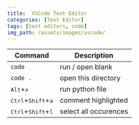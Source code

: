 ```yaml
---
title:  VSCode Text Editor
categories: [Text Editor]
tags: [text editors, code]
img_path: /assets/images/vscode/
---
```


| Command | Description |
| - | - |
| `code` | run / open blank |
| `code .` | open this directory |
| <kbd>Alt</kbd>+<kbd>x</kbd> | run python file |
| <kbd>Ctrl</kbd>+<kbd>Shift</kbd>+<kbd>a</kbd> | comment highlighted |
| <kbd>Ctrl</kbd>+<kbd>Shift</kbd>+<kbd>l</kbd> | select all occurences |
